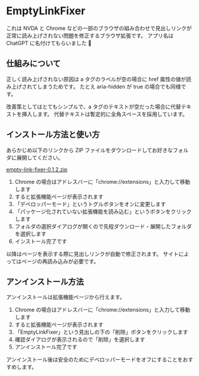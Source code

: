 # EmptyLinkFixer

これは NVDA と Chrome などの一部のブラウザの組み合わせで見出しリンクが正常に読み上げされない問題を修正するブラウザ拡張です。
アプリ名は ChatGPT に名付けてもらいました 🎉

## 仕組みについて

正しく読み上げされない原因は a タグのラベルが空の場合に href 属性の値が読み上げされてしまうためです。
たとえ aria-hidden が true の場合でも同様です。

改善策としてはとてもシンプルで、a タグのテキストが空だった場合に代替テキストを挿入します。
代替テキストは暫定的に全角スペースを採用しています。

## インストール方法と使い方

あらかじめ以下のリンクから ZIP ファイルをダウンロードしてお好きなフォルダに展開してください。

[empty-link-fixer-0.1.2.zip](https://github.com/7oh2020/empty-link-fixer/releases/download/v0.1.2/empty-link-fixer-0.1.2.zip)

1. Chrome の場合はアドレスバーに「chrome://extensions」と入力して移動します
2. すると拡張機能ページが表示されます
3. 「デベロッパーモード」というトグルボタンをオンに変更します
4. 「パッケージ化されていない拡張機能を読み込む」というボタンをクリックします
5. フォルダの選択ダイアログが開くので先程ダウンロード・展開したフォルダを選択します
6. インストール完了です

以降はページを表示する際に見出しリンクが自動で修正されます。
サイトによってはページの再読み込みが必要です。

## アンインストール方法

アンインストールは拡張機能ページから行えます。

1. Chrome の場合はアドレスバーに「chrome://extensions」と入力して移動します
2. すると拡張機能ページが表示されます
3. 「EmptyLinkFixer」という見出しの下の「削除」ボタンをクリックします
4. 確認ダイアログが表示されるので「削除」を選択します
5. アンインストール完了です

アンインストール後は安全のためにデベロッパーモードをオフにすることをおすすめします。
